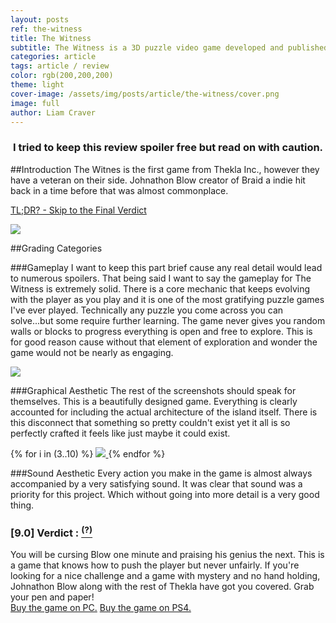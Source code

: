 ```yaml
---
layout: posts
ref: the-witness
title: The Witness
subtitle: The Witness is a 3D puzzle video game developed and published by Thekla, Inc.
categories: article
tags: article / review
color: rgb(200,200,200)
theme: light
cover-image: /assets/img/posts/article/the-witness/cover.png
image: full
author: Liam Craver
---
```

<center><h3>I tried to keep this review spoiler free but read on with caution.</h3></center>

##Introduction
The Witnes is the first game from Thekla Inc., however they have a veteran on their side. Johnathon Blow creator of Braid a indie hit back in a time before that was almost commonplace.

<a class="line-s" href="#verdict">TL;DR? - Skip to the Final Verdict</a>

<a href="/assets/img/posts/article/{{page.ref}}/screenshot (1).png">
    <img class="center full" src="/assets/img/posts/article/{{page.ref}}/screenshot (1).png"/>
</a>

##Grading Categories

###Gameplay
I want to keep this part brief cause any real detail would lead to numerous spoilers. That being said I want to say the gameplay for The Witness is extremely solid. There is a core mechanic that keeps evolving with the player as you play and it is one of the most gratifying puzzle games I've ever played. Technically any puzzle you come across you can solve...but some require further learning. The game never gives you random walls or blocks to progress everything is open and free to explore. This is for good reason cause without that element of exploration and wonder the game would not be nearly as engaging.

<a href="/assets/img/posts/article/{{page.ref}}/screenshot (2).png">
    <img class="center full" src="/assets/img/posts/article/{{page.ref}}/screenshot (2).png"/>
</a>

###Graphical Aesthetic
The rest of the screenshots should speak for themselves. This is a beautifully designed game. Everything is clearly accounted for including the actual architecture of the island itself. There is this disconnect that something so pretty couldn't exist yet it all is so perfectly crafted it feels like just maybe it could exist.

<div class="image-wrapper">
{% for i in (3..10) %}
  <a href="/assets/img/posts/article/{{page.ref}}/screenshot ({{ i }}).png">
    <img class="float large border" src="/assets/img/posts/article/{{page.ref}}/screenshot ({{ i }}).png"/>
  </a>
{% endfor %}
</div>

###Sound Aesthetic
Every action you make in the game is almost always accompanied by a very satisfying sound. It was clear that sound was a priority for this project. Which without going into more detail is a very good thing.

<h3 id="verdict">[9.0] Verdict : <span class="block lime" text="Lime Certified"></span><a href="/article/rating-system"><sup>(?)</sup></a></h3>
You will be cursing Blow one minute and praising his genius the next. This is a game that knows how to push the player but never unfairly. If you're looking for a nice challenge and a game with mystery and no hand holding, Johnathon Blow along with the rest of Thekla have got you covered. Grab your pen and paper!

<div class="button-wrapper">
<a class="float two border" href="http://store.steampowered.com/app/210970/">Buy the game on PC.</a>
<a class="float two border" href="https://www.playstation.com/en-us/games/the-witness-ps4/">Buy the game on PS4.</a>
</div>
